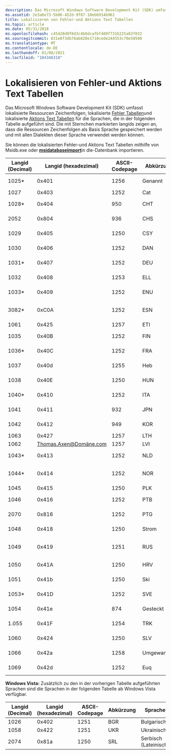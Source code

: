 ```yaml
---
description: Das Microsoft Windows Software Development Kit (SDK) umfasst lokalisierte Ressourcen Zeichenfolgen, lokalisierte Fehler Tabellen und lokalisierte Aktions Text Tabellen für die Sprachen, die in der folgenden Tabelle aufgeführt sind.
ms.assetid: 2e3a6e73-5b06-452d-9f87-18eb6914b961
title: Lokalisieren von Fehler-und Aktions Text Tabellen
ms.topic: article
ms.date: 05/31/2018
ms.openlocfilehash: c45428d9f0d3c4b8dcafbf489f7316225a83f032
ms.sourcegitcommit: 831e8f3db78ab820e1710cede244553c70e50500
ms.translationtype: MT
ms.contentlocale: de-DE
ms.lasthandoff: 01/08/2021
ms.locfileid: "104346318"
---
```

# <a name="localizing-the-error-and-actiontext-tables"></a>Lokalisieren von Fehler-und Aktions Text Tabellen

Das Microsoft Windows Software Development Kit (SDK) umfasst lokalisierte Ressourcen Zeichenfolgen, lokalisierte [Fehler Tabellen](error-table.md)und lokalisierte [Aktions Text Tabellen](actiontext-table.md) für die Sprachen, die in der folgenden Tabelle aufgeführt sind. Die mit Sternchen markierten langids zeigen an, dass die Ressourcen Zeichenfolgen als Basis Sprache gespeichert werden und mit allen Dialekten dieser Sprache verwendet werden können.

Sie können die lokalisierten Fehler-und Aktions Text Tabellen mithilfe von Msidb.exe oder [**msidatabaseimport**](/windows/desktop/api/Msiquery/nf-msiquery-msidatabaseimporta)in die-Datenbank importieren.



| Langid (Decimal) | Langid (hexadezimal) | ASCII-Codepage | Abkürzung | Sprache                      | Language-Culture |
|------------------|----------------------|-----------------|--------------|-------------------------------|------------------|
| 1025\*           | 0x401                | 1256            | Genannt          | Arabisch - Saudi-Arabien         | ar-SA            |
| 1027             | 0x403                | 1252            | Cat          | Katalanisch                       | ca-ES            |
| 1028\*           | 0x404                | 950             | CHT          | Chinesisch (Taiwan)              | zh-TW            |
| 2052             | 0x804                | 936             | CHS          | Chinesisch (China)               | zh-CN            |
| 1029             | 0x405                | 1250            | CSY          | Tschechische Republik        | cs-CZ            |
| 1030             | 0x406                | 1252            | DAN          | Dänisch-Dänemark               | da-DK            |
| 1031\*           | 0x407                | 1252            | DEU          | Deutsch - Deutschland              | de-DE            |
| 1032             | 0x408                | 1253            | ELL          | Griechisch (Griechenland)                | el-GR            |
| 1033\*           | 0x409                | 1252            | ENU          | German - Germany       | de-DE            |
| 3082\*           | 0xC0A                | 1252            | ESN          | Spanisch-modern Sort-Spanien | es-ES            |
| 1061             | 0x425                | 1257            | ETI          | Estnisch                      | et-EE            |
| 1035             | 0x40B                | 1252            | FIN          | Finnisch (Finnland)             | fi-FI            |
| 1036\*           | 0x40C                | 1252            | FRA          | Französisch - Frankreich               | fr-FR            |
| 1037             | 0x40d                | 1255            | Heb          | Hebräisch (Israel)               | he-IL            |
| 1038             | 0x40E                | 1250            | HUN          | Ungarisch-Ungarn           | hu-HU            |
| 1040\*           | 0x410                | 1252            | ITA          | Italienisch – Italien               | it-IT            |
| 1041             | 0x411                | 932             | JPN          | Japanisch - Japan              | jp-JP            |
| 1042             | 0x412                | 949             | KOR          | Koreanisch - Korea                | Ko-Ko            |
| 1063             | 0x427                | 1257            | LTH          | Litauisch                    | lt-LT            |
| 1062             | Thomas.Axen@Domäne.com                | 1257            | LVI          | Lettisch                       | lv-LV            |
| 1043\*           | 0x413                | 1252            | NLD          | Niederländisch – Niederlande           | nl-NL            |
| 1044\*           | 0x414                | 1252            | NOR          | Norwegisch (Bokmål)-Norwegen    | nb-NO            |
| 1045             | 0x415                | 1250            | PLK          | Polnisch-Polen               | pl-PL            |
| 1046             | 0x416                | 1252            | PTB          | Portugiesisch (Brasilien)           | pt-BR            |
| 2070             | 0x816                | 1252            | PTG          | Portugiesisch (Portugal)         | pt-PT            |
| 1048             | 0x418                | 1250            | Strom          | Rumänisch (Rumänien)            | ro-RO            |
| 1049             | 0x419                | 1251            | RUS          | Russisch - Russische Föderation              | ru-RU            |
| 1050             | 0x41A                | 1250            | HRV          | Kroatisch (Kroatien)            | hr-HR            |
| 1051             | 0x41b                | 1250            | Ski          | Slowakisch (Slowakei)             | sk-SK            |
| 1053\*           | 0x41D                | 1252            | SVE          | Schwedisch-Schweden              | sv-SE            |
| 1054             | 0x41e                | 874             | Gesteckt          | Thailändisch (Thailand)               | th-TH            |
| 1.055             | 0x41F                | 1254            | TRK          | Türkisch-Türkei              | tr-TR            |
| 1060             | 0x424                | 1250            | SLV          | Slowenisch (Slowenien)          | sl-SI            |
| 1066             | 0x42a                | 1258            | Umgewandelt          | Vietnamesisch-Vietnam         | vi-VN            |
| 1069             | 0x42d                | 1252            | Euq          | Baskisch (Baskenland)               | eu-ES            |



 

**Windows Vista:** Zusätzlich zu den in der vorherigen Tabelle aufgeführten Sprachen sind die Sprachen in der folgenden Tabelle ab Windows Vista verfügbar.



| Langid (Decimal) | Langid (hexadezimal) | ASCII-Codepage | Abkürzung | Sprache        | Language-Culture |
|------------------|----------------------|-----------------|--------------|-----------------|------------------|
| 1026             | 0x402                | 1251            | BGR          | Bulgarisch       | bg-BG            |
| 1058             | 0x422                | 1251            | UKR          | Ukrainisch       | uk-UA            |
| 2074             | 0x81a                | 1250            | SRL          | Serbisch (Lateinisch) | sr-Latn-CS       |



 

 

 




